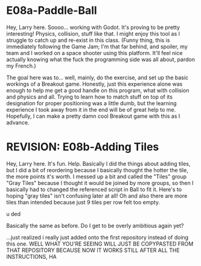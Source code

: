 # E08a-Paddle-Ball

Hey, Larry here.
Soooo... working with Godot.  It's proving to be pretty interesting!  Physics, collision, stuff like that.  I might enjoy this tool as I struggle to catch up and re-exist in this class.  (Funny thing, this is immediately following the Game Jam; I'm that far behind, and spoiler, my team and I worked on a space shooter using this platform.  It'll feel nice actually knowing what the fuck the programming side was all about, pardon my French.)

The goal here was to... well, mainly, do the exercise, and set up the basic workings of a Breakout game.  Honestly, just this experience alone was enough to help me get a good handle on this program, what with collision and physics and all.  Trying to learn how to match stuff on top of its designation for proper positioning was a little dumb, but the learning experience I took away from it in the end will be of great help to me.  Hopefully, I can make a pretty damn cool Breakout game with this as I advance.

# REVISION: E08b-Adding Tiles

Hey, Larry here.
It's fun.  Help.
Basically I did the things about adding tiles, but I did a bit of reordering because I basically thought the hotter the tile, the more points it's worth.  I messed up a bit and called the "Tiles" group "Gray Tiles" because I thought it would be joined by more groups, so then I basically had to changed the referenced script in Ball to fit it.  Here's to hoping "gray tiles" isn't confusing later at all!
Oh and also there are more tiles than intended because just 9 tiles per row felt too empty.

u ded

Basically the same as before.  Do I get to be overly ambitious again yet?

...just realized i really just added onto the first repository instead of doing this one.  WELL WHAT YOU'RE SEEING WILL JUST BE COPYPASTED FROM THAT REPOSITORY BECAUSE NOW IT WORKS STILL AFTER ALL THE INSTRUCTIONS, HA